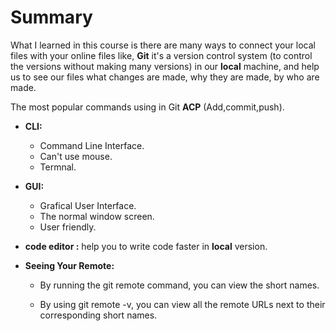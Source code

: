 # Summary 

What I learned in this course is there are many ways to connect your local files with your online files like,
**Git** it's a version control system (to control the versions without making many versions) in our **local** machine, and help us to see our files what changes are made, why they are made, by who are made.

The most popular commands using in Git
**ACP** (Add,commit,push).

- **CLI:**
   - Command Line Interface.
   - Can't use mouse.
   - Termnal.

- **GUI:**
  - Grafical User Interface.
  - The normal window screen.
  - User friendly.


- **code editor :** help you to write code faster in **local** version. 


- **Seeing Your Remote:** 
  - By running the git remote command, you can view the short names.

  - By using git remote -v, you can view all the remote URLs next to their corresponding short names.